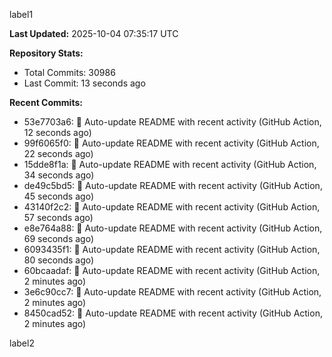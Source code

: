
label1 
<!-- ACTIVITY_START -->
**Last Updated:** 2025-10-04 07:35:17 UTC

**Repository Stats:**
- Total Commits: 30986
- Last Commit: 13 seconds ago

**Recent Commits:**
- 53e7703a6: 🤖 Auto-update README with recent activity (GitHub Action, 12 seconds ago)
- 99f6065f0: 🤖 Auto-update README with recent activity (GitHub Action, 22 seconds ago)
- 15dde8f1a: 🤖 Auto-update README with recent activity (GitHub Action, 34 seconds ago)
- de49c5bd5: 🤖 Auto-update README with recent activity (GitHub Action, 45 seconds ago)
- 43140f2c2: 🤖 Auto-update README with recent activity (GitHub Action, 57 seconds ago)
- e8e764a88: 🤖 Auto-update README with recent activity (GitHub Action, 69 seconds ago)
- 6093435f1: 🤖 Auto-update README with recent activity (GitHub Action, 80 seconds ago)
- 60bcaadaf: 🤖 Auto-update README with recent activity (GitHub Action, 2 minutes ago)
- 3e6c90cc7: 🤖 Auto-update README with recent activity (GitHub Action, 2 minutes ago)
- 8450cad52: 🤖 Auto-update README with recent activity (GitHub Action, 2 minutes ago)
<!-- ACTIVITY_END -->

label2
